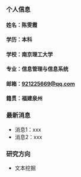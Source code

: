 ### 个人信息
#### 姓名：陈雯霞
#### 学历：本科
#### 学校：南京理工大学
#### 专业：信息管理与信息系统
#### 邮箱：921225669@qq.com
#### 籍贯：福建泉州

### 最新消息
- 消息1：xxx
- 消息2：xxx

### 研究方向
- 文本挖掘
